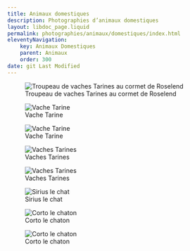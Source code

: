 ```yaml
---
title: Animaux domestiques
description: Photographies d’animaux domestiques
layout: libdoc_page.liquid
permalink: photographies/animaux/domestiques/index.html
eleventyNavigation:
    key: Animaux Domestiques
    parent: Animaux
    order: 300
date: git Last Modified
---
```


<figure class="wide long-shadow">
    <img src="/sources/animaux/domestiques/tarines-cormet-roselend_MG_3107.tif"
        alt="Troupeau de vaches Tarines au cormet de Roselend">
    <figcaption>
        Troupeau de vaches Tarines au cormet de Roselend
    </figcaption>
</figure>

<figure class="wide long-shadow">
    <img src="/sources/animaux/domestiques/img_6994_size_2560x1706.webp"
        alt="Vache Tarine">
    <figcaption>
        Vache Tarine
    </figcaption>
</figure>

<figure class="wide long-shadow">
    <img src="/sources/animaux/domestiques/annie_la_tarine_img_0683_size_2560x1706.webp"
        alt="Vache Tarine">
    <figcaption>
        Vache Tarine
    </figcaption>
</figure>

<figure class="wide long-shadow">
    <img src="/sources/animaux/domestiques/tarines_de_plan_mya_1_img_0625_size_2560x1706.webp"
        alt="Vaches Tarines">
    <figcaption>
        Vaches Tarines
    </figcaption>
</figure>

<figure class="wide long-shadow">
    <img src="/sources/animaux/domestiques/tarines_de_plan_mya_2_img_0634_size_2560x1706.webp"
        alt="Vaches Tarines">
    <figcaption>
        Vaches Tarines
    </figcaption>
</figure>

<figure class="wide long-shadow">
    <img src="/sources/animaux/domestiques/sirius_le_chat_3_size_2560x1706.webp"
        alt="Sirius le chat">
    <figcaption>
        Sirius le chat
    </figcaption>
</figure>

<figure class="wide long-shadow">
    <img src="/sources/animaux/domestiques/p1080188_2_size_2560x1706.webp"
        alt="Corto le chaton">
    <figcaption>
        Corto le chaton
    </figcaption>
</figure>

<figure class="long-shadow">
    <img src="/sources/animaux/domestiques/p1080179_size_2560x2560.webp"
        alt="Corto le chaton">
    <figcaption>
        Corto le chaton
    </figcaption>
</figure>